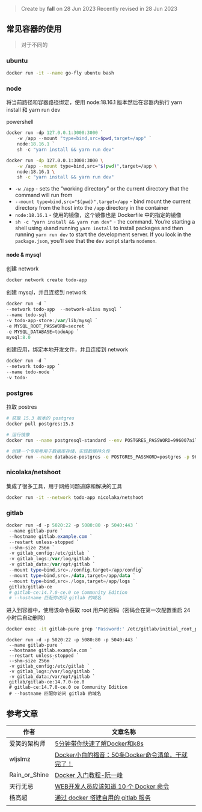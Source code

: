 > Create by **fall** on 28 Jun 2023
> Recently revised in 28 Jun 2023

## 常见容器的使用

> 对于不同的

### ubuntu

```bash
docker run -it --name go-fly ubuntu bash
```

### node

将当前路径和容器路径绑定，使用 node:18.16.1 版本然后在容器内执行 yarn install 和 yarn run dev

powershell

```powershell
docker run -dp 127.0.0.1:3000:3000 `
    -w /app --mount "type=bind,src=$pwd,target=/app" `
    node:18.16.1 `
    sh -c "yarn install && yarn run dev"
```

```bash
docker run -dp 127.0.0.1:3000:3000 \
    -w /app --mount type=bind,src="$(pwd)",target=/app \
    node:18.16.1 \
    sh -c "yarn install && yarn run dev"
```



- `-w /app` - sets the “working directory” or the current directory that the command will run from
- `--mount type=bind,src="$(pwd)",target=/app` - bind mount the current directory from the host into the `/app` directory in the container
- `node:18.16.1` - 使用的镜像，这个镜像也是 Dockerfile 中的指定的镜像
- `sh -c "yarn install && yarn run dev"` - the command. You’re starting a shell using `sh`and running `yarn install` to install packages and then running `yarn run dev` to start the development server. If you look in the `package.json`, you’ll see that the `dev` script starts `nodemon`.

#### node & mysql

创建 network

```powershell
docker network create todo-app
```

创建 mysql，并且连接到 network

```powershell
docker run -d `
--network todo-app  --network-alias mysql `
--name todo-sql `
-v todo-app-store:/var/lib/mysql `
-e MYSQL_ROOT_PASSWORD=secret `
-e MYSQL_DATABASE=todoApp `
mysql:8.0
```

创建应用，绑定本地开发文件，并且连接到 network

```powershell
docker run -d `
--network todo-app `
--name todo-node `
-v todo-
```



### postgres

拉取 postres

```bash
# 获取 15.3 版本的 postgres
docker pull postgres:15.3

# 运行镜像
docker run --name postgresql-standard --env POSTGRES_PASSWORD=996007aile --publish 9600:5432 postgres:15.3

# 创建一个专用卷用于数据库存储，实现数据持久性
docker run --name database-postgres -e POSTGRES_PASSWORD=postgres -p 9600:5432 -v postgresvol:/var/lib/postgresql/data -d postgres:15.3
```

### nicolaka/netshoot

集成了很多工具，用于网络问题追踪和解决的工具

```bash
docker run -it --network todo-app nicolaka/netshoot
```

### gitlab

```powershell
docker run -d -p 5020:22 -p 5080:80 -p 5040:443 `
 --name gitlab-pure `
 --hostname gitlab.example.com `
 --restart unless-stopped `
 --shm-size 256m `
 -v gitlab_config:/etc/gitlab `
 -v gitlab_logs:/var/log/gitlab `
 -v gitlab_data:/var/opt/gitlab `
 --mount type=bind,src=./config,target=/app/config`
 --mount type=bind,src=./data,target=/app/data `
 --mount type=bind,src=./logs,target=/app/logs `
 gitlab/gitlab-ce
 # gitlab-ce:14.7.0-ce.0 ce Community Edition
 # --hostname 匹配你访问 gitlab 的域名
```

进入到容器中，使用该命令获取 root 用户的密码（密码会在第一次配置重启 24 小时后自动删除）

```bash
docker exec -it gitlab-pure grep 'Password:' /etc/gitlab/initial_root_password
```

```
docker run -d -p 5020:22 -p 5080:80 -p 5040:443 `
 --name gitlab-pure `
 --hostname gitlab.example.com `
 --restart unless-stopped `
 --shm-size 256m `
 -v gitlab_config:/etc/gitlab `
 -v gitlab_logs:/var/log/gitlab `
 -v gitlab_data:/var/opt/gitlab `
 gitlab/gitlab-ce:14.7.0-ce.0
 # gitlab-ce:14.7.0-ce.0 ce Community Edition
 # --hostname 匹配你访问 gitlab 的域名
```



## 参考文章

| 作者          | 文章名称                                                     |
| ------------- | ------------------------------------------------------------ |
| 爱笑的架构师  | [5分钟带你快速了解Docker和k8s](https://juejin.cn/post/6913568633813729294) |
| wljslmz       | [Docker小白的福音：50条Docker命令清单，干就完了！](https://juejin.cn/post/7127082572399509511) |
| Rain_or_Shine | [Docker 入门教程-阮一峰](https://juejin.cn/post/6844903561432662023) |
| 天行无忌      | [WEB开发人员应该知道 10 个 Docker 命令](https://juejin.cn/post/7188341548692537402) |
| 杨高超        | [通过 docker 搭建自用的 gitlab 服务](https://juejin.cn/post/6844903544496062472) |
|               |                                                              |


